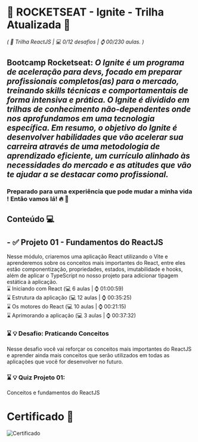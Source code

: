 # 🚀 ROCKETSEAT - Ignite - Trilha Atualizada 🚀 
*( 📌 Trilha ReactJS | 💻 0/12 desafios | ⌚ 00/230 aulas. )*

## Bootcamp Rocketseat: *O Ignite é um programa de aceleração para devs, focado em preparar profissionais completos(as) para o mercado, treinando skills técnicas e comportamentais de forma intensiva e prática. O Ignite é dividido em trilhas de conhecimento não-dependentes onde nos aprofundamos em uma tecnologia específica. Em resumo, o objetivo do Ignite é desenvolver habilidades que vão acelerar sua carreira através de uma metodologia de aprendizado eficiente, um currículo alinhado às necessidades do mercado e as atitudes que vão te ajudar a se destacar como profissional.*

### Preparado para uma experiência que pode mudar a minha vida ! Então vamos lá! 🔥 🚀

## Conteúdo 💻

## - ✅ Projeto 01 - Fundamentos do ReactJS
Nesse módulo, criaremos uma aplicação React utilizando o Vite e aprenderemos sobre os conceitos mais importantes do React, entre eles estão componentização, propriedades, estados, imutabilidade e hooks, além de aplicar o TypeScript no nosso projeto para adicionar tipagem estática à aplicação. <br/>
:hourglass: Iniciando com React (💻 6 aulas | ⌚ 01:00:59) <br/>
:hourglass: Estrutura da aplicação (💻 12 aulas | ⌚ 00:35:25) <br/>
:hourglass: Os motores do React (💻 10 aulas | ⌚ 00:21:15) <br/>
:hourglass: Aprimorando a aplicação (💻 3 aulas | ⌚ 00:37:32) <br/>

### :hourglass: 💡 Desafio: Praticando Conceitos
Nesse desafio você vai reforçar os conceitos mais importantes do ReactJS e aprender ainda mais conceitos que serão utilizados em todas as aplicações que você for desenvolver no futuro.

### :hourglass: 💡 Quiz Projeto 01:
Conceitos e fundamentos do ReactJS

# Certificado 📄
<img src="" alt="Certificado" />
